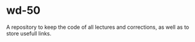 # wd-50

A repository to keep the code of all lectures and corrections, as well as to store usefull links.